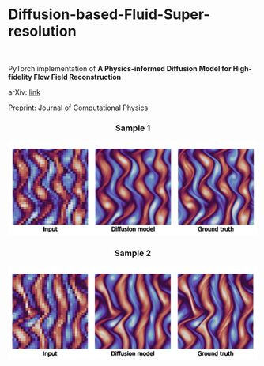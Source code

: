 # Diffusion-based-Fluid-Super-resolution
<br>

PyTorch implementation of **A Physics-informed Diffusion Model for High-fidelity Flow Field Reconstruction** 

<p>arXiv: <a href="https://arxiv.org/abs/2211.14680">link</a></p>
<p>Preprint: Journal of Computational Physics</p>

<div style style=”line-height: 25%” align="center">
<h3>Sample 1</h3>
<img src="https://github.com/BaratiLab/Diffusion-based-Fluid-Super-resolution/blob/main_v1/images/reconstruction_sample_01.gif">
<h3>Sample 2</h3>
<img src="https://github.com/BaratiLab/Diffusion-based-Fluid-Super-resolution/blob/main_v1/images/reconstruction_sample_02.gif">
</div>
